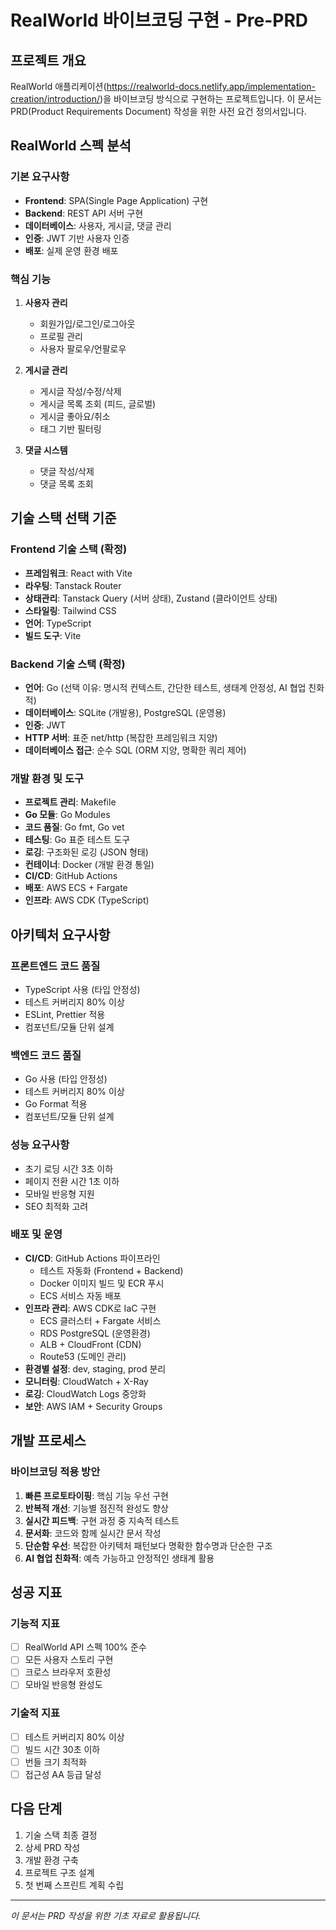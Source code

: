 # RealWorld 바이브코딩 구현 - Pre-PRD

## 프로젝트 개요
RealWorld 애플리케이션(https://realworld-docs.netlify.app/implementation-creation/introduction/)을 바이브코딩 방식으로 구현하는 프로젝트입니다. 이 문서는 PRD(Product Requirements Document) 작성을 위한 사전 요건 정의서입니다.

## RealWorld 스펙 분석

### 기본 요구사항
- **Frontend**: SPA(Single Page Application) 구현
- **Backend**: REST API 서버 구현
- **데이터베이스**: 사용자, 게시글, 댓글 관리
- **인증**: JWT 기반 사용자 인증
- **배포**: 실제 운영 환경 배포

### 핵심 기능
1. **사용자 관리**
   - 회원가입/로그인/로그아웃
   - 프로필 관리
   - 사용자 팔로우/언팔로우

2. **게시글 관리**
   - 게시글 작성/수정/삭제
   - 게시글 목록 조회 (피드, 글로벌)
   - 게시글 좋아요/취소
   - 태그 기반 필터링

3. **댓글 시스템**
   - 댓글 작성/삭제
   - 댓글 목록 조회

## 기술 스택 선택 기준

### Frontend 기술 스택 (확정)
- **프레임워크**: React with Vite
- **라우팅**: Tanstack Router
- **상태관리**: Tanstack Query (서버 상태), Zustand (클라이언트 상태)
- **스타일링**: Tailwind CSS
- **언어**: TypeScript
- **빌드 도구**: Vite

### Backend 기술 스택 (확정)
- **언어**: Go (선택 이유: 명시적 컨텍스트, 간단한 테스트, 생태계 안정성, AI 협업 친화적)
- **데이터베이스**: SQLite (개발용), PostgreSQL (운영용)
- **인증**: JWT
- **HTTP 서버**: 표준 net/http (복잡한 프레임워크 지양)
- **데이터베이스 접근**: 순수 SQL (ORM 지양, 명확한 쿼리 제어)

### 개발 환경 및 도구
- **프로젝트 관리**: Makefile
- **Go 모듈**: Go Modules
- **코드 품질**: Go fmt, Go vet
- **테스팅**: Go 표준 테스트 도구
- **로깅**: 구조화된 로깅 (JSON 형태)
- **컨테이너**: Docker (개발 환경 통일)
- **CI/CD**: GitHub Actions
- **배포**: AWS ECS + Fargate
- **인프라**: AWS CDK (TypeScript)

## 아키텍처 요구사항

### 프론트엔드 코드 품질
- TypeScript 사용 (타입 안정성)
- 테스트 커버리지 80% 이상
- ESLint, Prettier 적용
- 컴포넌트/모듈 단위 설계

### 백엔드 코드 품질
- Go 사용 (타입 안정성)
- 테스트 커버리지 80% 이상
- Go Format 적용
- 컴포넌트/모듈 단위 설계

### 성능 요구사항
- 초기 로딩 시간 3초 이하
- 페이지 전환 시간 1초 이하
- 모바일 반응형 지원
- SEO 최적화 고려

### 배포 및 운영
- **CI/CD**: GitHub Actions 파이프라인
  - 테스트 자동화 (Frontend + Backend)
  - Docker 이미지 빌드 및 ECR 푸시
  - ECS 서비스 자동 배포
- **인프라 관리**: AWS CDK로 IaC 구현
  - ECS 클러스터 + Fargate 서비스
  - RDS PostgreSQL (운영환경)
  - ALB + CloudFront (CDN)
  - Route53 (도메인 관리)
- **환경별 설정**: dev, staging, prod 분리
- **모니터링**: CloudWatch + X-Ray
- **로깅**: CloudWatch Logs 중앙화
- **보안**: AWS IAM + Security Groups

## 개발 프로세스

### 바이브코딩 적용 방안
1. **빠른 프로토타이핑**: 핵심 기능 우선 구현
2. **반복적 개선**: 기능별 점진적 완성도 향상
3. **실시간 피드백**: 구현 과정 중 지속적 테스트
4. **문서화**: 코드와 함께 실시간 문서 작성
5. **단순함 우선**: 복잡한 아키텍처 패턴보다 명확한 함수명과 단순한 구조
6. **AI 협업 친화적**: 예측 가능하고 안정적인 생태계 활용

## 성공 지표

### 기능적 지표
- [ ] RealWorld API 스펙 100% 준수
- [ ] 모든 사용자 스토리 구현
- [ ] 크로스 브라우저 호환성
- [ ] 모바일 반응형 완성도

### 기술적 지표
- [ ] 테스트 커버리지 80% 이상
- [ ] 빌드 시간 30초 이하
- [ ] 번들 크기 최적화
- [ ] 접근성 AA 등급 달성

## 다음 단계
1. 기술 스택 최종 결정
2. 상세 PRD 작성
3. 개발 환경 구축
4. 프로젝트 구조 설계
5. 첫 번째 스프린트 계획 수립

---

*이 문서는 PRD 작성을 위한 기초 자료로 활용됩니다.*